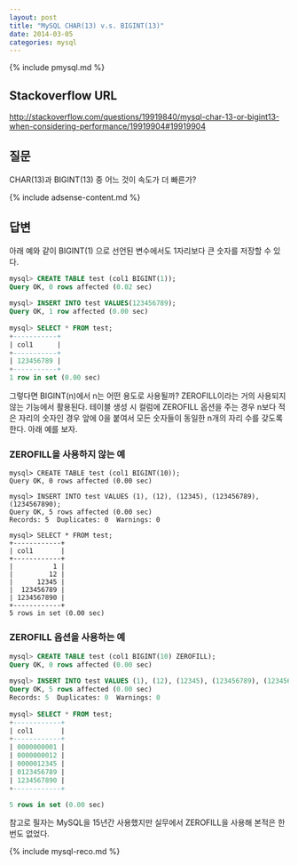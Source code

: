 ```yaml
---
layout: post
title: "MySQL CHAR(13) v.s. BIGINT(13)"
date: 2014-03-05 
categories: mysql
---
```


{% include pmysql.md %}

## Stackoverflow URL

http://stackoverflow.com/questions/19919840/mysql-char-13-or-bigint13-when-considering-performance/19919904#19919904

## 질문

CHAR(13)과 BIGINT(13) 중 어느 것이 속도가 더 빠른가?

{% include adsense-content.md %}

## 답변

아래 예와 같이 BIGINT(1) 으로 선언된 변수에서도 1자리보다 큰 숫자를 저장할 수 있다.

```sql
mysql> CREATE TABLE test (col1 BIGINT(1));
Query OK, 0 rows affected (0.02 sec)
 
mysql> INSERT INTO test VALUES(123456789);
Query OK, 1 row affected (0.00 sec)
 
mysql> SELECT * FROM test;
+-----------+
| col1      |
+-----------+
| 123456789 |
+-----------+
1 row in set (0.00 sec)
```

그렇다면 BIGINT(n)에서 n는 어떤 용도로 사용될까? ZEROFILL이라는 거의 사용되지 않는 기능에서 활용된다. 테이블 생성 시 컬럼에 ZEROFILL 옵션을 주는 경우 n보다 적은 자리의 숫자인 경우 앞에 0을 붙여서 모든 숫자들이 동일한 n개의 자리 수를 갖도록 한다. 아래 예를 보자.

### ZEROFILL을 사용하지 않는 예

```
mysql> CREATE TABLE test (col1 BIGINT(10));
Query OK, 0 rows affected (0.00 sec)
 
mysql> INSERT INTO test VALUES (1), (12), (12345), (123456789), (1234567890);
Query OK, 5 rows affected (0.00 sec)
Records: 5  Duplicates: 0  Warnings: 0
 
mysql> SELECT * FROM test;
+------------+
| col1       |
+------------+
|          1 |
|         12 |
|      12345 |
|  123456789 |
| 1234567890 |
+------------+
5 rows in set (0.00 sec)
```

### ZEROFILL 옵션을 사용하는 예

```sql
mysql> CREATE TABLE test (col1 BIGINT(10) ZEROFILL);
Query OK, 0 rows affected (0.00 sec)
 
mysql> INSERT INTO test VALUES (1), (12), (12345), (123456789), (1234567890);
Query OK, 5 rows affected (0.00 sec)
Records: 5  Duplicates: 0  Warnings: 0
 
mysql> SELECT * FROM test;
+------------+
| col1       |
+------------+
| 0000000001 |
| 0000000012 |
| 0000012345 |
| 0123456789 |
| 1234567890 |
+------------+

5 rows in set (0.00 sec)
```

참고로 필자는 MySQL을 15년간 사용했지만 실무에서 ZEROFILL을 사용해 본적은 한번도 없었다.

{% include mysql-reco.md %}
